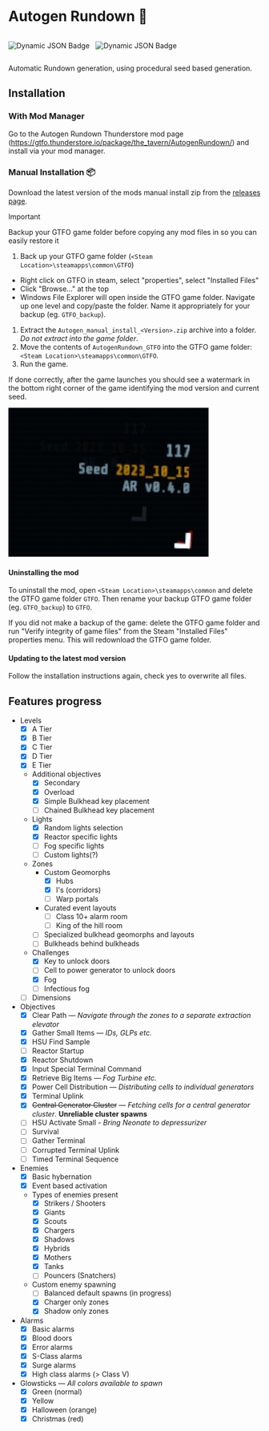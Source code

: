 # Autogen Rundown 🎲

<span style="display:inline-block;">

![Dynamic JSON Badge](https://img.shields.io/badge/dynamic/json?url=https%3A%2F%2Fthunderstore.io%2Fapi%2Fexperimental%2Fpackage%2Fthe_tavern%2FAutogenRundown%2F&query=%24.latest.version_number&style=flat&label=Version&color=%2300aaff&cacheSeconds=86400)

</span>
<span style="display:inline-block;margin-left:0.5rem">

![Dynamic JSON Badge](https://img.shields.io/badge/dynamic/json?url=https%3A%2F%2Fthunderstore.io%2Fapi%2Fexperimental%2Fpackage%2Fthe_tavern%2FAutogenRundown%2F&query=%24.total_downloads&style=flat&label=Downloads&color=%23dda500&cacheSeconds=86400)

</span>


Automatic Rundown generation, using procedural seed based generation.

## Installation

### With Mod Manager

Go to the Autogen Rundown Thunderstore mod page (https://gtfo.thunderstore.io/package/the_tavern/AutogenRundown/) and install via your mod manager.

### Manual Installation 📦
Download the latest version of the mods manual install zip from the [releases page](https://github.com/brgmnn/autogen-rundown/releases/latest).

> [!IMPORTANT]
> Backup your GTFO game folder before copying any mod files in so you can easily restore it

1. Back up your GTFO game folder (`<Steam Location>\steamapps\common\GTFO`)
  * Right click on GTFO in steam, select "properties", select "Installed Files"
  * Click "Browse..." at the top
  * Windows File Explorer will open inside the GTFO game folder. Navigate up one level and copy/paste the folder. Name it appropriately for your backup (eg. `GTFO_backup`).
1. Extract the `Autogen_manual_install_<Version>.zip` archive into a folder. *Do not extract into the game folder*.
2. Move the contents of `AutogenRundown_GTFO` into the GTFO game folder: `<Steam Location>\steamapps\common\GTFO`.
3. Run the game.

If done correctly, after the game launches you should see a watermark in the bottom right corner of the game identifying the mod version and current seed.

![GTFO Watermark](docs/watermark.jpg)

#### Uninstalling the mod

To uninstall the mod, open `<Steam Location>\steamapps\common` and delete the GTFO game folder `GTFO`. Then rename your backup GTFO game folder (eg. `GTFO_backup`) to `GTFO`.

If you did not make a backup of the game: delete the GTFO game folder and run "Verify integrity of game files" from the Steam "Installed Files" properties menu. This will redownload the GTFO game folder.

#### Updating to the latest mod version

Follow the installation instructions again, check yes to overwrite all files.

## Features progress

* Levels
  * [x] A Tier
  * [x] B Tier
  * [x] C Tier
  * [x] D Tier
  * [x] E Tier
  * Additional objectives
    * [x] Secondary
    * [x] Overload
    * [x] Simple Bulkhead key placement
    * [ ] Chained Bulkhead key placement
  * Lights
    * [x] Random lights selection
    * [x] Reactor specific lights
    * [ ] Fog specific lights
    * [ ] Custom lights(?)
  * Zones
    * Custom Geomorphs
      * [x] Hubs
      * [x] I's (corridors)
      * [ ] Warp portals
    * Curated event layouts
      * [ ] Class 10+ alarm room
      * [ ] King of the hill room
    * [ ] Specialized bulkhead geomorphs and layouts
    * [ ] Bulkheads behind bulkheads
  * Challenges
    * [x] Key to unlock doors
    * [ ] Cell to power generator to unlock doors
    * [x] Fog
    * [ ] Infectious fog
  * [ ] Dimensions
* Objectives
  * [x] Clear Path — *Navigate through the zones to a separate extraction elevator*
  * [x] Gather Small Items — *IDs, GLPs etc.*
  * [x] HSU Find Sample
  * [ ] Reactor Startup
  * [x] Reactor Shutdown
  * [x] Input Special Terminal Command
  * [x] Retrieve Big Items — *Fog Turbine etc.*
  * [x] Power Cell Distribution — *Distributing cells to individual generators*
  * [x] Terminal Uplink
  * [x] ~~Central Generator Cluster~~ — *Fetching cells for a central generator cluster*. **Unreliable cluster spawns**
  * [ ] HSU Activate Small - *Bring Neonate to depressurizer*
  * [ ] Survival
  * [ ] Gather Terminal
  * [ ] Corrupted Terminal Uplink
  * [ ] Timed Terminal Sequence
* Enemies
  * [x] Basic hybernation
  * [x] Event based activation
  * Types of enemies present
    * [x] Strikers / Shooters
    * [x] Giants
    * [x] Scouts
    * [x] Chargers
    * [x] Shadows
    * [x] Hybrids
    * [x] Mothers
    * [x] Tanks
    * [ ] Pouncers (Snatchers)
  * Custom enemy spawning
    * [ ] Balanced default spawns (in progress)
    * [x] Charger only zones
    * [x] Shadow only zones
* Alarms
  * [x] Basic alarms
  * [x] Blood doors
  * [x] Error alarms
  * [x] S-Class alarms
  * [x] Surge alarms
  * [x] High class alarms (> Class V)
* Glowsticks — *All colors available to spawn*
  * [x] Green (normal)
  * [x] Yellow
  * [x] Halloween (orange)
  * [x] Christmas (red)
